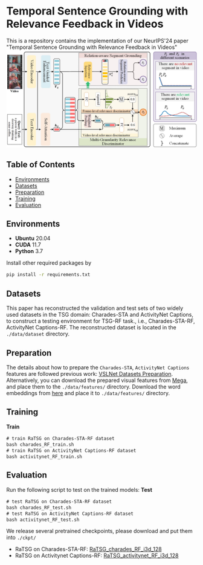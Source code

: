 # Temporal Sentence Grounding with Relevance Feedback in Videos
This is a repository contains the implementation of our NeurIPS'24 paper "Temporal Sentence Grounding with Relevance Feedback in Videos" 
![overview](/figures/framework-RaTSG.jpg)


## Table of Contents
* [Environments](#environments)
* [Datasets](#datasets)
* [Preparation](#preparation)
* [Training](#training)
* [Evaluation](#evaluation)

## Environments
- **Ubuntu** 20.04
- **CUDA** 11.7
- **Python** 3.7

Install other required packages by
```sh
pip install -r requirements.txt
```

## Datasets
This paper has reconstructed the validation and test sets of two widely used datasets in the TSG domain: Charades-STA and ActivityNet Captions, to construct a testing environment for TSG-RF task., i.e., Charades-STA-RF, ActivityNet Captions-RF. The reconstructed dataset is located in the `./data/dataset` directory.

## Preparation
The details about how to prepare the `Charades-STA`, `ActivityNet Captions` features are followed previous work: [VSLNet Datasets Preparation](https://github.com/26hzhang/VSLNet/tree/master/prepare). Alternatively, you can download the prepared visual features from  [Mega](https://mega.nz/folder/gv93jDSI#U9Qf1ZuKdP8cIJj5sdK0bw), and place them to the `./data/features/` directory.
Download the word embeddings from [here](http://nlp.stanford.edu/data/glove.840B.300d.zip) and place it to 
`./data/features/` directory.

## Training
**Train** 
```shell script
# train RaTSG on Charades-STA-RF dataset
bash charades_RF_train.sh
# train RaTSG on ActivityNet Captions-RF dataset
bash activitynet_RF_train.sh
```

## Evaluation
Run the following script to test on the trained models:
**Test** 
```shell script
# test RaTSG on Charades-STA-RF dataset
bash charades_RF_test.sh
# test RaTSG on ActivityNet Captions-RF dataset
bash activitynet_RF_test.sh
```

We release several pretrained checkpoints, please download and put them into `./ckpt/`
- RaTSG on Charades-STA-RF: [RaTSG_charades_RF_i3d_128](https://drive.google.com/drive/folders/1TQyojFEEhXsDg6GSChfGrmCcoKesigI5?usp=sharing)
- RaTSG on Activitynet Captions-RF: [RaTSG_activitynet_RF_i3d_128](https://drive.google.com/drive/folders/1TQyojFEEhXsDg6GSChfGrmCcoKesigI5?usp=sharing)


